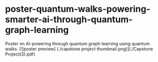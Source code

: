 # poster-quantum-walks-powering-smarter-ai-through-quantum-graph-learning
Poster on AI-powering through quantum graph learning using quantum walks.
[![poster preview]
(./capstone project thumbnail.png)](./Capstone Project(3).pdf)
